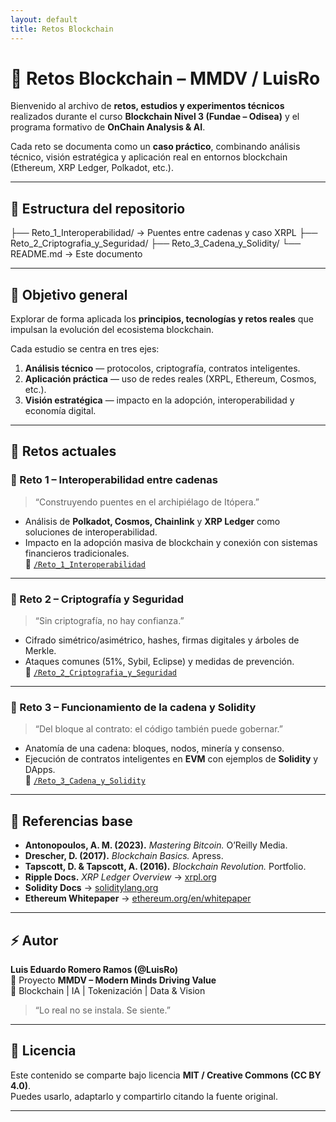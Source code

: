 ```yaml
---
layout: default
title: Retos Blockchain
---
```


# 🚀 Retos Blockchain – MMDV / LuisRo  

Bienvenido al archivo de **retos, estudios y experimentos técnicos** realizados durante el curso **Blockchain Nivel 3 (Fundae – Odisea)** y el programa formativo de **OnChain Analysis & AI**.  

Cada reto se documenta como un **caso práctico**, combinando análisis técnico, visión estratégica y aplicación real en entornos blockchain (Ethereum, XRP Ledger, Polkadot, etc.).  

---

## 📂 Estructura del repositorio
├── Reto_1_Interoperabilidad/ → Puentes entre cadenas y caso XRPL
├── Reto_2_Criptografia_y_Seguridad/
├── Reto_3_Cadena_y_Solidity/
└── README.md → Este documento


---

## 🧭 Objetivo general
Explorar de forma aplicada los **principios, tecnologías y retos reales** que impulsan la evolución del ecosistema blockchain.  

Cada estudio se centra en tres ejes:
1. **Análisis técnico** — protocolos, criptografía, contratos inteligentes.  
2. **Aplicación práctica** — uso de redes reales (XRPL, Ethereum, Cosmos, etc.).  
3. **Visión estratégica** — impacto en la adopción, interoperabilidad y economía digital.  

---

## 🧩 Retos actuales

### 🔹 Reto 1 – Interoperabilidad entre cadenas  
> “Construyendo puentes en el archipiélago de Itópera.”  
- Análisis de **Polkadot, Cosmos, Chainlink** y **XRP Ledger** como soluciones de interoperabilidad.  
- Impacto en la adopción masiva de blockchain y conexión con sistemas financieros tradicionales.  
📁 [`/Reto_1_Interoperabilidad`](./Reto_1_Interoperabilidad)

---

### 🔹 Reto 2 – Criptografía y Seguridad  
> “Sin criptografía, no hay confianza.”  
- Cifrado simétrico/asimétrico, hashes, firmas digitales y árboles de Merkle.  
- Ataques comunes (51%, Sybil, Eclipse) y medidas de prevención.  
📁 [`/Reto_2_Criptografia_y_Seguridad`](./Reto_2_Criptografia_y_Seguridad)

---

### 🔹 Reto 3 – Funcionamiento de la cadena y Solidity  
> “Del bloque al contrato: el código también puede gobernar.”  
- Anatomía de una cadena: bloques, nodos, minería y consenso.  
- Ejecución de contratos inteligentes en **EVM** con ejemplos de **Solidity** y DApps.  
📁 [`/Reto_3_Cadena_y_Solidity`](./Reto_3_Cadena_y_Solidity)

---

## 🧠 Referencias base
- **Antonopoulos, A. M. (2023).** *Mastering Bitcoin.* O’Reilly Media.  
- **Drescher, D. (2017).** *Blockchain Basics.* Apress.  
- **Tapscott, D. & Tapscott, A. (2016).** *Blockchain Revolution.* Portfolio.  
- **Ripple Docs.** *XRP Ledger Overview* → [xrpl.org](https://xrpl.org)  
- **Solidity Docs** → [soliditylang.org](https://docs.soliditylang.org)  
- **Ethereum Whitepaper** → [ethereum.org/en/whitepaper](https://ethereum.org/en/whitepaper)

---

## ⚡️ Autor
**Luis Eduardo Romero Ramos (@LuisRo)**  
📍 Proyecto **MMDV – Modern Minds Driving Value**  
📡 Blockchain | IA | Tokenización | Data & Vision  
> “Lo real no se instala. Se siente.”

---

## 🧱 Licencia
Este contenido se comparte bajo licencia **MIT / Creative Commons (CC BY 4.0)**.  
Puedes usarlo, adaptarlo y compartirlo citando la fuente original.  

---

